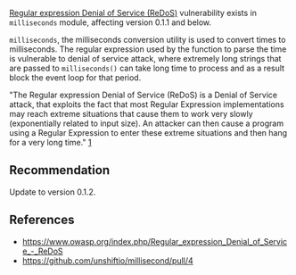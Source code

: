 [Regular expression Denial of Service (ReDoS)](https://www.owasp.org/index.php/Regular_expression_Denial_of_Service_-_ReDoS) vulnerability exists in `milliseconds` module, affecting version 0.1.1 and below.

`milliseconds`, the milliseconds conversion utility is used to convert times to milliseconds.
The regular expression used by the function to parse the time is vulnerable to denial of service attack, where extremely long strings that are passed to `milliseconds()` can take long time to process and as a result block the event loop for that period.


"The Regular expression Denial of Service (ReDoS) is a Denial of Service attack, that exploits the fact that most Regular Expression implementations may reach extreme situations that cause them to work very slowly (exponentially related to input size). An attacker can then cause a program using a Regular Expression to enter these extreme situations and then hang for a very long time." [1](https://www.owasp.org/index.php/Regular_expression_Denial_of_Service_-_ReDoS)

## Recommendation
Update to version 0.1.2.

## References
- https://www.owasp.org/index.php/Regular_expression_Denial_of_Service_-_ReDoS
- https://github.com/unshiftio/millisecond/pull/4
